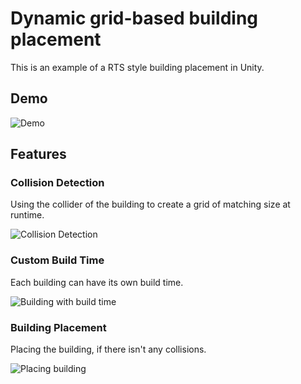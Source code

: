 # Dynamic grid-based building placement

This is an example of a RTS style building placement in Unity.

## Demo

<img src="https://i.imgflip.com/3ptaym.gif" title="Demo"/>

## Features

### Collision Detection

Using the collider of the building to create a grid of matching size at runtime.

<img src="https://i.imgflip.com/2prua5.gif" title="Collision Detection"/>

### Custom Build Time

Each building can have its own build time.

<img src="https://i.imgflip.com/2prumm.gif" title="Building with build time"/>

### Building Placement

Placing the building, if there isn't any collisions.

<img src="https://i.imgflip.com/2pruht.gif" title="Placing building"/>
